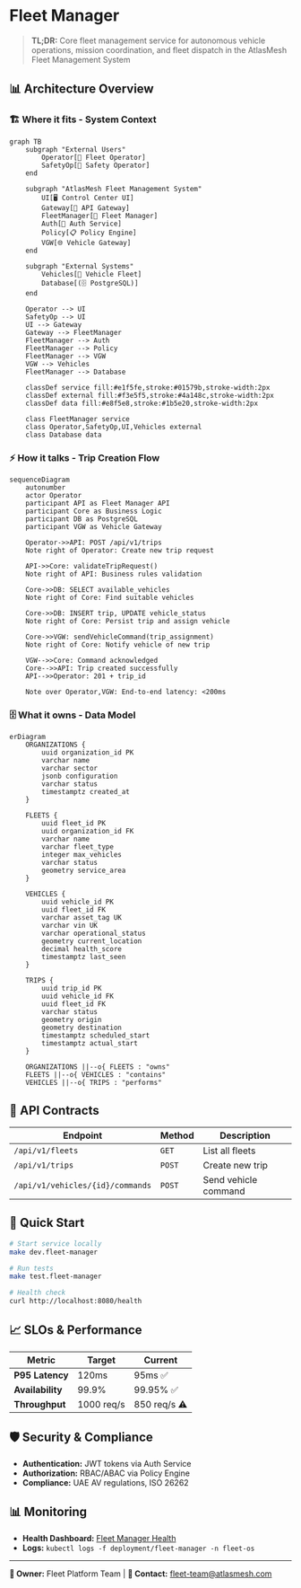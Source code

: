 # Fleet Manager

> **TL;DR:** Core fleet management service for autonomous vehicle operations, mission coordination, and fleet dispatch in the AtlasMesh Fleet Management System

## 📊 **Architecture Overview**

### 🏗️ **Where it fits** - System Context
```mermaid
graph TB
    subgraph "External Users"
        Operator[👤 Fleet Operator]
        SafetyOp[🚨 Safety Operator]
    end
    
    subgraph "AtlasMesh Fleet Management System"
        UI[🖥️ Control Center UI]
        Gateway[🚪 API Gateway]
        FleetManager[🚛 Fleet Manager]
        Auth[🔐 Auth Service]
        Policy[📋 Policy Engine]
        VGW[🌐 Vehicle Gateway]
    end
    
    subgraph "External Systems"
        Vehicles[🚗 Vehicle Fleet]
        Database[(🗄️ PostgreSQL)]
    end
    
    Operator --> UI
    SafetyOp --> UI
    UI --> Gateway
    Gateway --> FleetManager
    FleetManager --> Auth
    FleetManager --> Policy
    FleetManager --> VGW
    VGW --> Vehicles
    FleetManager --> Database
    
    classDef service fill:#e1f5fe,stroke:#01579b,stroke-width:2px
    classDef external fill:#f3e5f5,stroke:#4a148c,stroke-width:2px
    classDef data fill:#e8f5e8,stroke:#1b5e20,stroke-width:2px
    
    class FleetManager service
    class Operator,SafetyOp,UI,Vehicles external
    class Database data
```

### ⚡ **How it talks** - Trip Creation Flow
```mermaid
sequenceDiagram
    autonumber
    actor Operator
    participant API as Fleet Manager API
    participant Core as Business Logic
    participant DB as PostgreSQL
    participant VGW as Vehicle Gateway
    
    Operator->>API: POST /api/v1/trips
    Note right of Operator: Create new trip request
    
    API->>Core: validateTripRequest()
    Note right of API: Business rules validation
    
    Core->>DB: SELECT available_vehicles
    Note right of Core: Find suitable vehicles
    
    Core->>DB: INSERT trip, UPDATE vehicle_status
    Note right of Core: Persist trip and assign vehicle
    
    Core->>VGW: sendVehicleCommand(trip_assignment)
    Note right of Core: Notify vehicle of new trip
    
    VGW-->>Core: Command acknowledged
    Core-->>API: Trip created successfully
    API-->>Operator: 201 + trip_id
    
    Note over Operator,VGW: End-to-end latency: <200ms
```

### 🗄️ **What it owns** - Data Model
```mermaid
erDiagram
    ORGANIZATIONS {
        uuid organization_id PK
        varchar name
        varchar sector
        jsonb configuration
        varchar status
        timestamptz created_at
    }
    
    FLEETS {
        uuid fleet_id PK
        uuid organization_id FK
        varchar name
        varchar fleet_type
        integer max_vehicles
        varchar status
        geometry service_area
    }
    
    VEHICLES {
        uuid vehicle_id PK
        uuid fleet_id FK
        varchar asset_tag UK
        varchar vin UK
        varchar operational_status
        geometry current_location
        decimal health_score
        timestamptz last_seen
    }
    
    TRIPS {
        uuid trip_id PK
        uuid vehicle_id FK
        uuid fleet_id FK
        varchar status
        geometry origin
        geometry destination
        timestamptz scheduled_start
        timestamptz actual_start
    }
    
    ORGANIZATIONS ||--o{ FLEETS : "owns"
    FLEETS ||--o{ VEHICLES : "contains"
    VEHICLES ||--o{ TRIPS : "performs"
```

## 🔗 **API Contracts**

| Endpoint | Method | Description |
|----------|--------|-------------|
| `/api/v1/fleets` | `GET` | List all fleets |
| `/api/v1/trips` | `POST` | Create new trip |
| `/api/v1/vehicles/{id}/commands` | `POST` | Send vehicle command |

## 🚀 **Quick Start**

```bash
# Start service locally
make dev.fleet-manager

# Run tests
make test.fleet-manager

# Health check
curl http://localhost:8080/health
```

## 📈 **SLOs & Performance**

| Metric | Target | Current |
|--------|--------|---------|
| **P95 Latency** | 120ms | 95ms ✅ |
| **Availability** | 99.9% | 99.95% ✅ |
| **Throughput** | 1000 req/s | 850 req/s ⚠️ |

## 🛡️ **Security & Compliance**

- **Authentication:** JWT tokens via Auth Service
- **Authorization:** RBAC/ABAC via Policy Engine  
- **Compliance:** UAE AV regulations, ISO 26262

## 📊 **Monitoring**

- **Health Dashboard:** [Fleet Manager Health](https://grafana.atlasmesh.com/d/fleet-manager)
- **Logs:** `kubectl logs -f deployment/fleet-manager -n fleet-os`

---

**🎯 Owner:** Fleet Platform Team | **📧 Contact:** fleet-team@atlasmesh.com
